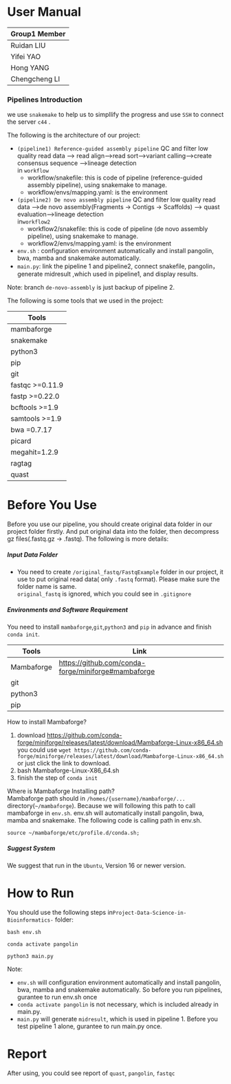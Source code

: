 # User Manual

|  Group1 Member       | 
|  ----         |
| Ruidan LIU    | 
| Yifei YAO     | 
| Hong YANG     | 
| Chengcheng LI | 


### Pipelines Introduction

we use `snakemake` to help us to simpllify the progress and use `SSH` to connect the server `c44` .

The following is the architecture of our project:

- `(pipeline1) Reference-guided assembly pipeline` QC and filter low quality read data --> read align-->read sort-->variant calling-->create consensus sequence -->lineage detection</br>
in `workflow`</br>
    - workflow/snakefile: this is code of pipeline (reference-guided assembly pipeline), using snakemake to manage.</br>
    - workflow/envs/mapping.yaml: is the environment
- `(pipeline2) De novo assembly pipeline` QC and filter low quality read data -->de novo assembly(Fragments -> Contigs -> Scaffolds) --> quast evaluation-->lineage detection</br>
in`workflow2`</br>
    - workflow2/snakefile: this is code of pipeline (de novo assembly pipeline), using snakemake to manage.</br>
    - workflow2/envs/mapping.yaml: is the environment
- `env.sh` : configuration environment automatically and install pangolin, bwa, mamba and snakemake automatically.  
- `main.py`: link the pipeline 1 and pipeline2, connect snakefile, pangolin，generate midresult ,which used in pipeline1, and display results. 

Note: branch `de-novo-assembly` is just backup of pipeline 2. 


The following is some tools that we used in the project:

|Tools |
|-------|
|mambaforge|
|snakemake|
|python3|
|pip|
|git|
|fastqc >=0.11.9|
| fastp >=0.22.0|
|bcftools >=1.9|
|samtools >=1.9|
| bwa =0.7.17|
| picard|
| megahit=1.2.9|
| ragtag|
| quast|


# Before You Use

Before you use our pipeline, you should create original data folder in our project folder firstly. And put original data into the folder, then decompress gz files(.fastq.gz -> .fastq). The following is more details:

##### Input Data Folder

-  You need to create `/original_fastq/FastqExample` folder in our project, it use to put original read data( only `.fastq` format). Please make sure the folder name is same. </br>
`original_fastq` is ignored, which you could see in `.gitignore`</br>


##### Environments and Software Requirement

You need to install `mambaforge`,`git`,`python3` and `pip` in advance and finish `conda init`.  

Tools| Link|
----|-------|
Mambaforge| https://github.com/conda-forge/miniforge#mambaforge |
git| |
python3| |
pip| |

How to install Mambaforge?
1. download https://github.com/conda-forge/miniforge/releases/latest/download/Mambaforge-Linux-x86_64.sh </br>
  you could use `wget https://github.com/conda-forge/miniforge/releases/latest/download/Mambaforge-Linux-x86_64.sh` or just click the link to download.
2. bash Mambaforge-Linux-X86_64.sh
3. finish the step of `conda init`

Where is Mambaforge Installing path?</br>
  Mambaforge path should in `/homes/{username}/mambaforge/...` directory(`~/mambaforge`). Because we will following this path to call mambaforge in `env.sh`. env.sh will automatically install pangolin, bwa, mamba and snakemake. The following code is calling path in env.sh.

```
source ~/mambaforge/etc/profile.d/conda.sh;
```

##### Suggest System

We suggest that run in the `Ubuntu`, Version 16 or newer version.

# How to Run

You should use the following steps in`Project-Data-Science-in-Bioinformatics-` folder:

```
bash env.sh
```

```
conda activate pangolin
```

```
python3 main.py
```
Note: 
* `env.sh` will configuration environment automatically and install pangolin, bwa, mamba and snakemake automatically. So before you run pipelines, gurantee to run env.sh once
* `conda activate pangolin` is not necessary, which is included already in main.py.
* `main.py` will generate `midresult`, which is used in pipeline 1. Before you test pipeline 1 alone, gurantee to run main.py once.



# Report
After using, you could see report of `quast`, `pangolin`, `fastqc`
